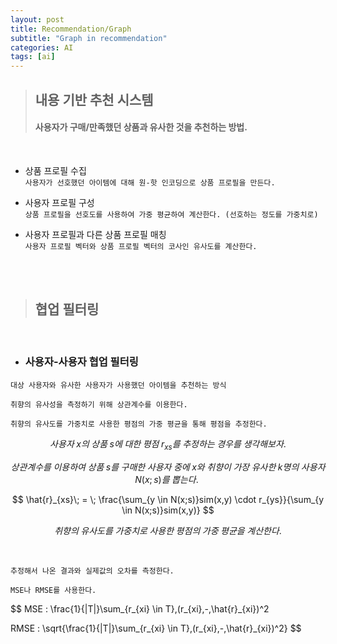```yaml
---
layout: post
title: Recommendation/Graph
subtitle: "Graph in recommendation"
categories: AI
tags: [ai]
---
```


>## 내용 기반 추천 시스템      
>#### 사용자가 구매/만족했던 상품과 유사한 것을 추천하는 방법.   


<br>


- 상품 프로필 수집    
  `사용자가 선호했던 아이템에 대해 원-핫 인코딩으로 상품 프로필을 만든다.`   
  
  
- 사용자 프로필 구성   
  `상품 프로필을 선호도를 사용하여 가중 평균하여 계산한다. (선호하는 정도를 가중치로)`    
  
  
- 사용자 프로필과 다른 상품 프로필 매칭   
  `사용자 프로필 벡터와 상품 프로필 벡터의 코사인 유사도를 계산한다.`   
  


<br><br>


>## 협업 필터링   


<br>


- ### 사용자-사용자 협업 필터링   

`대상 사용자와 유사한 사용자가 사용했던 아이템을 추천하는 방식`   

`취향의 유사성을 측정하기 위해 상관계수를 이용한다.`   

`취향의 유사도를 가중치로 사용한 평점의 가중 평균을 통해 평점을 추정한다.`   

$$
사용자 \;x의 \;상품 \;s에 \;대한 \;평점 \;r_{xs}를 \;추정하는 \;경우를 \;생각해보자. 
$$  

$$
상관계수를 \;이용하여 \;상품 \;s를 \;구매한 \;사용자 \;중에 \;x와 \;취향이 \;가장 \;유사한 \;k명의 \;사용자 N(x;s)를 \;뽑는다.\   
$$

$$
\hat{r}_{xs}\; = \; \frac{\sum_{y \in N(x;s)}sim(x,y) \cdot r_{ys}}{\sum_{y \in N(x;s)}sim(x,y)}    
$$

$$
취향의 \;유사도를 \;가중치로 \;사용한 \;평점의 \;가중 \;평균을\; 계산한다.      
$$   

<br>

`추정해서 나온 결과와 실제값의 오차를 측정한다.`   

`MSE나 RMSE를 사용한다.`   

$$
MSE : \frac{1}{|T|}\sum_{r_{xi} \in T}\,(r_{xi}\,-\,\hat{r}_{xi})^2     


RMSE : \sqrt{\frac{1}{|T|}\sum_{r_{xi} \in T}\,(r_{xi}\,-\,\hat{r}_{xi})^2}
$$





